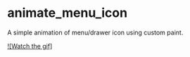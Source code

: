 # animate_menu_icon

A simple animation of menu/drawer icon using custom paint.

[![Watch the gif]](main.gif)

